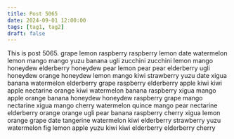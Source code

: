 ```yaml
---
title: Post 5065
date: 2024-09-01 12:00:00
tags: [tag1, tag2]
draft: false
---
```

This is post 5065.
grape
lemon
raspberry
raspberry
lemon
date
watermelon
lemon
mango
mango
yuzu
banana
ugli
zucchini
zucchini
lemon
mango
honeydew
elderberry
honeydew
pear
lemon
pear
pear
elderberry
ugli
honeydew
orange
honeydew
lemon
mango
kiwi
strawberry
yuzu
date
xigua
banana
watermelon
elderberry
grape
raspberry
elderberry
apple
kiwi
kiwi
apple
nectarine
orange
kiwi
watermelon
banana
raspberry
xigua
mango
apple
orange
banana
honeydew
honeydew
raspberry
grape
mango
nectarine
xigua
mango
cherry
watermelon
quince
mango
pear
nectarine
elderberry
orange
orange
ugli
pear
banana
raspberry
cherry
xigua
lemon
orange
grape
date
tangerine
watermelon
kiwi
elderberry
strawberry
yuzu
watermelon
fig
lemon
apple
yuzu
kiwi
kiwi
elderberry
elderberry
cherry
